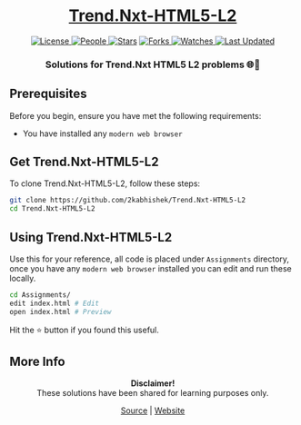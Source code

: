 <div align="center">

<h1><a href="https://2kabhishek.github.io/Trend.Nxt-HTML5-L2">Trend.Nxt-HTML5-L2</a></h1>

<a href="https://github.com/2KAbhishek/Trend.Nxt-HTML5-L2/blob/main/LICENSE">
<img alt="License" src="https://img.shields.io/github/license/2kabhishek/Trend.Nxt-HTML5-L2?style=flat&color=eee&label="> </a>

<a href="https://github.com/2KAbhishek/Trend.Nxt-HTML5-L2/graphs/contributors">
<img alt="People" src="https://img.shields.io/github/contributors/2kabhishek/Trend.Nxt-HTML5-L2?style=flat&color=ffaaf2&label=People"> </a>

<a href="https://github.com/2KAbhishek/Trend.Nxt-HTML5-L2/stargazers">
<img alt="Stars" src="https://img.shields.io/github/stars/2kabhishek/Trend.Nxt-HTML5-L2?style=flat&color=98c379&label=Stars"></a>

<a href="https://github.com/2KAbhishek/Trend.Nxt-HTML5-L2/network/members">
<img alt="Forks" src="https://img.shields.io/github/forks/2kabhishek/Trend.Nxt-HTML5-L2?style=flat&color=66a8e0&label=Forks"> </a>

<a href="https://github.com/2KAbhishek/Trend.Nxt-HTML5-L2/watchers">
<img alt="Watches" src="https://img.shields.io/github/watchers/2kabhishek/Trend.Nxt-HTML5-L2?style=flat&color=f5d08b&label=Watches"> </a>

<a href="https://github.com/2KAbhishek/Trend.Nxt-HTML5-L2/pulse">
<img alt="Last Updated" src="https://img.shields.io/github/last-commit/2kabhishek/Trend.Nxt-HTML5-L2?style=flat&color=e06c75&label="> </a>

<h3>Solutions for Trend.Nxt HTML5 L2 problems 🌐📑</h3>

</div>

## Prerequisites

Before you begin, ensure you have met the following requirements:

- You have installed any `modern web browser`

## Get Trend.Nxt-HTML5-L2

To clone Trend.Nxt-HTML5-L2, follow these steps:

```bash
git clone https://github.com/2kabhishek/Trend.Nxt-HTML5-L2
cd Trend.Nxt-HTML5-L2
```

## Using Trend.Nxt-HTML5-L2

Use this for your reference, all code is placed under `Assignments` directory, once you have any `modern web browser` installed you can edit and run these locally.

```bash
cd Assignments/
edit index.html # Edit
open index.html # Preview
```

Hit the ⭐ button if you found this useful.

## More Info

<div align="center">

<strong>Disclaimer!</strong><br>
These solutions have been shared for learning purposes only. <br>

<a href="https://github.com/2KAbhishek/Trend.Nxt-HTML5-L2">Source</a> |
<a href="https://2kabhishek.github.io/Trend.Nxt-HTML5-L2">Website</a>

</div>
